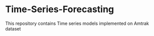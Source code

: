 # Time-Series-Forecasting
This repository contains Time series models implemented on Amtrak dataset
